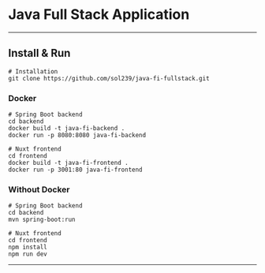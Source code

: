 # Java Full Stack Application

---

## Install & Run

```shell
# Installation
git clone https://github.com/sol239/java-fi-fullstack.git
```


### Docker

```shell
# Spring Boot backend
cd backend
docker build -t java-fi-backend .
docker run -p 8080:8080 java-fi-backend
```

```shell
# Nuxt frontend
cd frontend
docker build -t java-fi-frontend .
docker run -p 3001:80 java-fi-frontend
```

### Without Docker
```shell
# Spring Boot backend
cd backend
mvn spring-boot:run
```

```shell
# Nuxt frontend
cd frontend
npm install
npm run dev
```

---